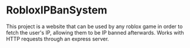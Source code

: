 # RobloxIPBanSystem
This project is a website that can be used by any roblox game in order to fetch the user's IP, allowing them to be IP banned afterwards. Works with HTTP requests through an express server.
